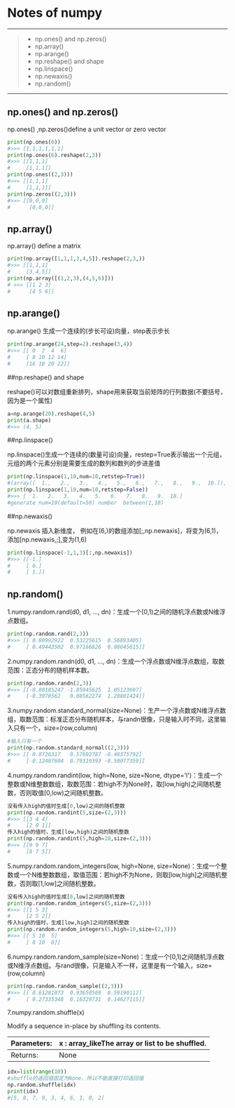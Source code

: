 # Notes of numpy

---

> * np.ones() and np.zeros()
> * np.array()
> * np.arange()
> * np.reshape() and shape
> * np.linspace()
> * np.newaxis()
> * np.random()

---

##  np.ones() and np.zeros()

np.ones() ,np.zeros()define a unit vector or zero vector

```python
print(np.ones(6))
#>>> [1,1,1,1,1,1]
print(np.ones(6).reshape(2,3))
#>>> [[1,1,1]
#     [1,1,1]]
print(np.ones((2,3)))
#>>> [[1,1,1]
#     [1,1,1]]
print(np.zeros((2,3)))
#>>> [[0,0,0]
#      [0,0,0]]
```

## np.array()

np.array() define a matrix

```python
print(np.array([1,1,1,3,4,5]).reshape(2,3,))
#>>> [[1,1,1]
#     [3,4,5]]
print(np.array([(1,2,3),(4,5,6)]))
# >>> [[1 2 3]
#      [4 5 6]]
```

## np.arange()

np.arange() 生成一个连续的(步长可设)向量，step表示步长

 ```python
print(np.arange(24,step=2).reshape(3,4))
#>>> [[ 0  2  4  6]
#     [ 8 10 12 14]
#     [16 18 20 22]]
 ```

##np.reshape() and shape

reshape()可以对数组重新排列，shape用来获取当前矩阵的行列数据(不要括号，因为是一个属性)

```python
a=np.arange(20).reshape(4,5)
print(a.shape)
#>>> (4, 5)
```

##np.linspace()

np.linspace()生成一个连续的(数量可设)向量，restep=True表示输出一个元组，元组的两个元素分别是需要生成的数列和数列的步进差值

```python
print(np.linspace(1,10,num=10,retstep=True))
#(array([  1.,   2.,   3.,   4.,   5.,   6.,   7.,   8.,   9.,  10.]), 1.0)
print(np.linspace(1,10,num=10,retstep=False))
#>>> [  1.   2.   3.   4.   5.   6.   7.   8.   9.  10.]
#generate num=10(default=50) number  between(1,10)
```

##np.newaxis()

np.newaxis   插入新维度， 例如在(6,)的数组添加[;,np.newaxis]，将变为(6,1)，添加[np.newaxis,;],变为(1,6)

```python
print(np.linspace(-1,1,3)[:,np.newaxis])
#>>> [[-1.]
#     [ 0.]
#     [ 1.]]
```

## np.random()

1.numpy.random.rand(d0, d1, ..., dn)：生成一个[0,1)之间的随机浮点数或N维浮点数组。

```python
print(np.random.rand(2,3))
#>>> [[ 0.80992922  0.53225615  0.56893405]
#     [ 0.49443502  0.97166826  0.08645615]]
```

2.numpy.random.randn(d0, d1, ..., dn)：生成一个浮点数或N维浮点数组，取数范围：正态分布的随机样本数。

``` python
print(np.random.randn(2,3))
#>>> [[-0.80185247 -1.85945625  1.05123697]
#     [-0.3970562   0.08562274  1.28801424]]
```

3.numpy.random.standard_normal(size=None)：生产一个浮点数或N维浮点数组，取数范围：标准正态分布随机样本，与randn很像，只是输入时不同，这里输入只有一个，size=(row,column)

```python
#输入只有一个
print(np.random.standard_normal((2,3)))
#>>> [[ 0.8726317   0.57602787 -0.48375792]
#     [-0.12407604  0.79319393 -0.50077359]]
```

4.numpy.random.randint(low, high=None, size=None, dtype='l')：生成一个整数或N维整数数组，取数范围：若high不为None时，取[low,high)之间随机整数，否则取值[0,low)之间随机整数。

```python
没有传入high的值时生成[0,low)之间的随机整数
print(np.random.randint(5,size=(2,3)))
#>>> [[3 4 4]
#     [2 0 1]]
传入high的值时，生成[low,high)之间的随机整数
print(np.random.randint(5,high=10,size=(2,3)))
#>>> [[9 9 7]
#     [8 7 5]]
```

5.numpy.random.random_integers(low, high=None, size=None)：生成一个整数或一个N维整数数组，取值范围：若high不为None，则取[low,high]之间随机整数，否则取[1,low]之间随机整数。

```python
没有传入high的值时生成[0,low]之间的随机整数
print(np.random.random_integers(5,size=(2,3)))
#>>> [[1 5 3]
#     [2 5 2]]
传入high的值时，生成[low,high]之间的随机整数
print(np.random.random_integers(5,high=10,size=(2,3)))
#>>> [[ 5 10  5]
#     [ 8 10  8]]
```

6.numpy.random.random_sample(size=None)：生成一个[0,1)之间随机浮点数或N维浮点数组。与rand很像，只是输入不一样，这里是有一个输入，size=(row,column)

```python
print(np.random.random_sample((2,3)))
#>>> [[ 0.61281073  0.93650569  0.59190112]
#     [ 0.27335348  0.16329731  0.14627115]]
```
7.numpy.random.shuffle(x)

Modify a sequence in-place by shuffling its contents.

| Parameters: | **x** : array_likeThe array or list to be shuffled. |
| ----------- | ---------------------------------------- |
| Returns:    | None                                     |

```python
idx=list(range(10))
#shuffle的返回值固定为None，所以不能直接打印返回值
np.random.shuffle(idx)
print(idx)
#[5, 8, 7, 9, 3, 4, 6, 1, 0, 2]
```

